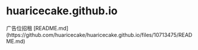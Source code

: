 # huaricecake.github.io
<p>广告位招租
[README.md](https://github.com/huaricecake/huaricecake.github.io/files/10713475/README.md)
